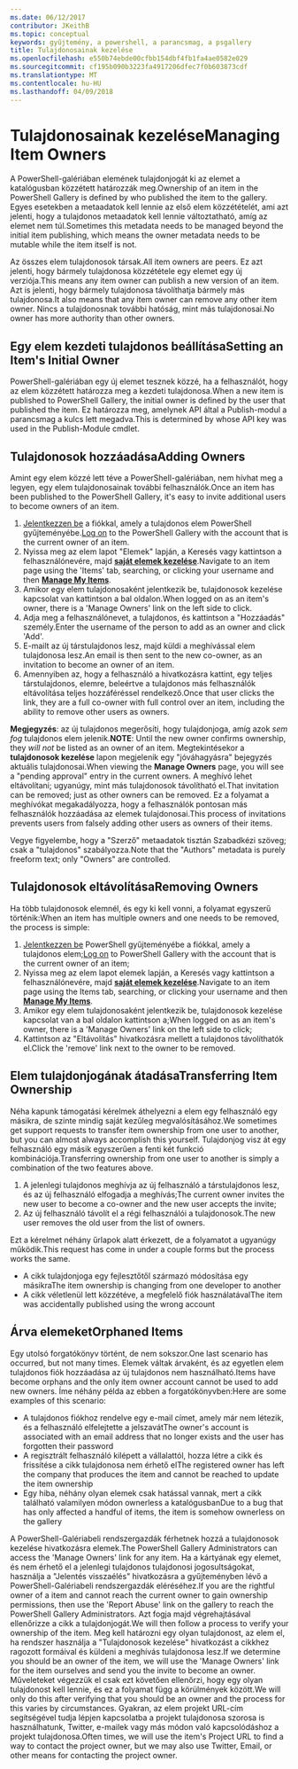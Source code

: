 ```yaml
---
ms.date: 06/12/2017
contributor: JKeithB
ms.topic: conceptual
keywords: gyűjtemény, a powershell, a parancsmag, a psgallery
title: Tulajdonosainak kezelése
ms.openlocfilehash: e550b74ebde00cfbb154dbf4fb1fa4ae0582e029
ms.sourcegitcommit: cf195b090b3223fa4917206dfec7f0b603873cdf
ms.translationtype: MT
ms.contentlocale: hu-HU
ms.lasthandoff: 04/09/2018
---
```

# <a name="managing-item-owners"></a><span data-ttu-id="fb105-103">Tulajdonosainak kezelése</span><span class="sxs-lookup"><span data-stu-id="fb105-103">Managing Item Owners</span></span>

<span data-ttu-id="fb105-104">A PowerShell-galériában elemének tulajdonjogát ki az elemet a katalógusban közzétett határozzák meg.</span><span class="sxs-lookup"><span data-stu-id="fb105-104">Ownership of an item in the PowerShell Gallery is defined by who published the item to the gallery.</span></span>
<span data-ttu-id="fb105-105">Egyes esetekben a metaadatok kell lennie az első elem közzétételét, ami azt jelenti, hogy a tulajdonos metaadatok kell lennie változtatható, amíg az elemet nem túl.</span><span class="sxs-lookup"><span data-stu-id="fb105-105">Sometimes this metadata needs to be managed beyond the initial item publishing, which means the owner metadata needs to be mutable while the item itself is not.</span></span>

<span data-ttu-id="fb105-106">Az összes elem tulajdonosok társak.</span><span class="sxs-lookup"><span data-stu-id="fb105-106">All item owners are peers.</span></span>
<span data-ttu-id="fb105-107">Ez azt jelenti, hogy bármely tulajdonosa közzététele egy elemet egy új verziója.</span><span class="sxs-lookup"><span data-stu-id="fb105-107">This means any item owner can publish a new version of an item.</span></span> <span data-ttu-id="fb105-108">Azt is jelenti, hogy bármely tulajdonosa távolíthatja bármely más tulajdonosa.</span><span class="sxs-lookup"><span data-stu-id="fb105-108">It also means that any item owner can remove any other item owner.</span></span>
<span data-ttu-id="fb105-109">Nincs a tulajdonosnak további hatóság, mint más tulajdonosai.</span><span class="sxs-lookup"><span data-stu-id="fb105-109">No owner has more authority than other owners.</span></span>

## <a name="setting-an-items-initial-owner"></a><span data-ttu-id="fb105-110">Egy elem kezdeti tulajdonos beállítása</span><span class="sxs-lookup"><span data-stu-id="fb105-110">Setting an Item's Initial Owner</span></span>

<span data-ttu-id="fb105-111">PowerShell-galériában egy új elemet tesznek közzé, ha a felhasználót, hogy az elem közzétett határozza meg a kezdeti tulajdonosa.</span><span class="sxs-lookup"><span data-stu-id="fb105-111">When a new item is published to PowerShell Gallery, the initial owner is defined by the user that published the item.</span></span> <span data-ttu-id="fb105-112">Ez határozza meg, amelynek API által a Publish-modul a parancsmag a kulcs lett megadva.</span><span class="sxs-lookup"><span data-stu-id="fb105-112">This is determined by whose API key was used in the Publish-Module cmdlet.</span></span>

## <a name="adding-owners"></a><span data-ttu-id="fb105-113">Tulajdonosok hozzáadása</span><span class="sxs-lookup"><span data-stu-id="fb105-113">Adding Owners</span></span>

<span data-ttu-id="fb105-114">Amint egy elem közzé lett téve a PowerShell-galériában, nem hívhat meg a legyen, egy elem tulajdonosainak további felhasználók.</span><span class="sxs-lookup"><span data-stu-id="fb105-114">Once an item has been published to the PowerShell Gallery, it's easy to invite additional users to become owners of an item.</span></span>

1. <span data-ttu-id="fb105-115">[Jelentkezzen be](https://powershellgallery.com/users/account/LogOn) a fiókkal, amely a tulajdonos elem PowerShell gyűjteményébe.</span><span class="sxs-lookup"><span data-stu-id="fb105-115">[Log on](https://powershellgallery.com/users/account/LogOn) to the PowerShell Gallery with the account that is the current owner of an item.</span></span>
2. <span data-ttu-id="fb105-116">Nyissa meg az elem lapot "Elemek" lapján, a Keresés vagy kattintson a felhasználónevére, majd [ **saját elemek kezelése**](https://www.powershellgallery.com/account/Packages).</span><span class="sxs-lookup"><span data-stu-id="fb105-116">Navigate to an item page using the 'Items' tab, searching, or clicking your username and then [**Manage My Items**](https://www.powershellgallery.com/account/Packages).</span></span>
3. <span data-ttu-id="fb105-117">Amikor egy elem tulajdonosaként jelentkezik be, tulajdonosok kezelése kapcsolat van kattintson a bal oldalon.</span><span class="sxs-lookup"><span data-stu-id="fb105-117">When logged on as an item's owner, there is a 'Manage Owners' link on the left side to click.</span></span>
4. <span data-ttu-id="fb105-118">Adja meg a felhasználónevet, a tulajdonos, és kattintson a "Hozzáadás" személy.</span><span class="sxs-lookup"><span data-stu-id="fb105-118">Enter the username of the person to add as an owner and click 'Add'.</span></span>
5. <span data-ttu-id="fb105-119">E-mailt az új társtulajdonos lesz, majd küldi a meghívással elem tulajdonosa lesz.</span><span class="sxs-lookup"><span data-stu-id="fb105-119">An email is then sent to the new co-owner, as an invitation to become an owner of an item.</span></span>
6. <span data-ttu-id="fb105-120">Amennyiben az, hogy a felhasználó a hivatkozásra kattint, egy teljes társtulajdonos, elemre, beleértve a tulajdonos más felhasználók eltávolítása teljes hozzáféréssel rendelkező.</span><span class="sxs-lookup"><span data-stu-id="fb105-120">Once that user clicks the link, they are a full co-owner with full control over an item, including the ability to remove other users as owners.</span></span>

<span data-ttu-id="fb105-121">**Megjegyzés**: az új tulajdonos megerősíti, hogy tulajdonjoga, amíg azok *sem fog* tulajdonos elem jelenik.</span><span class="sxs-lookup"><span data-stu-id="fb105-121">**NOTE**: Until the new owner confirms ownership, they *will not* be listed as an owner of an item.</span></span>
<span data-ttu-id="fb105-122">Megtekintésekor a **tulajdonosok kezelése** lapon megjelenik egy "jóváhagyásra" bejegyzés aktuális tulajdonosai.</span><span class="sxs-lookup"><span data-stu-id="fb105-122">When viewing the **Manage Owners** page, you will see a "pending approval" entry in the current owners.</span></span>
<span data-ttu-id="fb105-123">A meghívó lehet eltávolítani; ugyanúgy, mint más tulajdonosok távolítható el.</span><span class="sxs-lookup"><span data-stu-id="fb105-123">That invitation can be removed; just as other owners can be removed.</span></span>
<span data-ttu-id="fb105-124">Ez a folyamat a meghívókat megakadályozza, hogy a felhasználók pontosan más felhasználók hozzáadása az elemek tulajdonosai.</span><span class="sxs-lookup"><span data-stu-id="fb105-124">This process of invitations prevents users from falsely adding other users as owners of their items.</span></span>

<span data-ttu-id="fb105-125">Vegye figyelembe, hogy a "Szerző" metaadatok tisztán Szabadkézi szöveg; csak a "tulajdonos" szabályozza.</span><span class="sxs-lookup"><span data-stu-id="fb105-125">Note that the "Authors" metadata is purely freeform text; only "Owners" are controlled.</span></span>


## <a name="removing-owners"></a><span data-ttu-id="fb105-126">Tulajdonosok eltávolítása</span><span class="sxs-lookup"><span data-stu-id="fb105-126">Removing Owners</span></span>
<span data-ttu-id="fb105-127">Ha több tulajdonosok elemnél, és egy ki kell vonni, a folyamat egyszerű történik:</span><span class="sxs-lookup"><span data-stu-id="fb105-127">When an item has multiple owners and one needs to be removed, the process is simple:</span></span>

1. <span data-ttu-id="fb105-128">[Jelentkezzen be](https://powershellgallery.com/users/account/LogOn) PowerShell gyűjteményébe a fiókkal, amely a tulajdonos elem;</span><span class="sxs-lookup"><span data-stu-id="fb105-128">[Log on](https://powershellgallery.com/users/account/LogOn) to PowerShell Gallery with the account that is the current owner of an item;</span></span>
2. <span data-ttu-id="fb105-129">Nyissa meg az elem lapot elemek lapján, a Keresés vagy kattintson a felhasználónevére, majd [ **saját elemek kezelése**](https://www.powershellgallery.com/account/Packages).</span><span class="sxs-lookup"><span data-stu-id="fb105-129">Navigate to an item page using the Items tab, searching, or clicking your username and then [**Manage My Items**](https://www.powershellgallery.com/account/Packages).</span></span>
3. <span data-ttu-id="fb105-130">Amikor egy elem tulajdonosaként jelentkezik be, tulajdonosok kezelése kapcsolat van a bal oldalon kattintson a;</span><span class="sxs-lookup"><span data-stu-id="fb105-130">When logged on as an item's owner, there is a 'Manage Owners' link on the left side to click;</span></span>
4. <span data-ttu-id="fb105-131">Kattintson az "Eltávolítás" hivatkozásra mellett a tulajdonos távolíthatók el.</span><span class="sxs-lookup"><span data-stu-id="fb105-131">Click the 'remove' link next to the owner to be removed.</span></span>



## <a name="transferring-item-ownership"></a><span data-ttu-id="fb105-132">Elem tulajdonjogának átadása</span><span class="sxs-lookup"><span data-stu-id="fb105-132">Transferring Item Ownership</span></span>
<span data-ttu-id="fb105-133">Néha kapunk támogatási kérelmek áthelyezni a elem egy felhasználó egy másikra, de szinte mindig saját kezűleg megvalósításához.</span><span class="sxs-lookup"><span data-stu-id="fb105-133">We sometimes get support requests to transfer item ownership from one user to another, but you can almost always accomplish this yourself.</span></span>
<span data-ttu-id="fb105-134">Tulajdonjog visz át egy felhasználó egy másik egyszerűen a fenti két funkció kombinációja.</span><span class="sxs-lookup"><span data-stu-id="fb105-134">Transferring ownership from one user to another is simply a combination of the two features above.</span></span>

1. <span data-ttu-id="fb105-135">A jelenlegi tulajdonos meghívja az új felhasználó a társtulajdonos lesz, és az új felhasználó elfogadja a meghívás;</span><span class="sxs-lookup"><span data-stu-id="fb105-135">The current owner invites the new user to become a co-owner and the new user accepts the invite;</span></span>
2. <span data-ttu-id="fb105-136">Az új felhasználó távolít el a régi felhasználói a tulajdonosok.</span><span class="sxs-lookup"><span data-stu-id="fb105-136">The new user removes the old user from the list of owners.</span></span>

<span data-ttu-id="fb105-137">Ezt a kérelmet néhány űrlapok alatt érkezett, de a folyamatot a ugyanúgy működik.</span><span class="sxs-lookup"><span data-stu-id="fb105-137">This request has come in under a couple forms but the process works the same.</span></span>

* <span data-ttu-id="fb105-138">A cikk tulajdonjoga egy fejlesztőtől származó módosítása egy másikra</span><span class="sxs-lookup"><span data-stu-id="fb105-138">The item ownership is changing from one developer to another</span></span>
* <span data-ttu-id="fb105-139">A cikk véletlenül lett közzétéve, a megfelelő fiók használatával</span><span class="sxs-lookup"><span data-stu-id="fb105-139">The item was accidentally published using the wrong account</span></span>


## <a name="orphaned-items"></a><span data-ttu-id="fb105-140">Árva elemeket</span><span class="sxs-lookup"><span data-stu-id="fb105-140">Orphaned Items</span></span>
<span data-ttu-id="fb105-141">Egy utolsó forgatókönyv történt, de nem sokszor.</span><span class="sxs-lookup"><span data-stu-id="fb105-141">One last scenario has occurred, but not many times.</span></span>
<span data-ttu-id="fb105-142">Elemek váltak árvaként, és az egyetlen elem tulajdonos fiók hozzáadása az új tulajdonos nem használható.</span><span class="sxs-lookup"><span data-stu-id="fb105-142">Items have become orphans and the only item owner account cannot be used to add new owners.</span></span>
<span data-ttu-id="fb105-143">Íme néhány példa az ebben a forgatókönyvben:</span><span class="sxs-lookup"><span data-stu-id="fb105-143">Here are some examples of this scenario:</span></span>

* <span data-ttu-id="fb105-144">A tulajdonos fiókhoz rendelve egy e-mail címet, amely már nem létezik, és a felhasználó elfelejtette a jelszavát</span><span class="sxs-lookup"><span data-stu-id="fb105-144">The owner's account is associated with an email address that no longer exists and the user has forgotten their password</span></span>
* <span data-ttu-id="fb105-145">A regisztrált felhasználó kilépett a vállalattól, hozza létre a cikk és frissítése a cikk tulajdonosa nem érhető el</span><span class="sxs-lookup"><span data-stu-id="fb105-145">The registered owner has left the company that produces the item and cannot be reached to update the item ownership</span></span>
* <span data-ttu-id="fb105-146">Egy hiba, néhány olyan elemek csak hatással vannak, mert a cikk található valamilyen módon ownerless a katalógusban</span><span class="sxs-lookup"><span data-stu-id="fb105-146">Due to a bug that has only affected a handful of items, the item is somehow ownerless on the gallery</span></span>

<span data-ttu-id="fb105-147">A PowerShell-Galériabeli rendszergazdák férhetnek hozzá a tulajdonosok kezelése hivatkozásra elemek.</span><span class="sxs-lookup"><span data-stu-id="fb105-147">The PowerShell Gallery Administrators can access the 'Manage Owners' link for any item.</span></span>
<span data-ttu-id="fb105-148">Ha a kártyának egy elemet, és nem érhető el a jelenlegi tulajdonos tulajdonosi jogosultságokat, használja a "Jelentés visszaélés" hivatkozásra a gyűjteményben lévő a PowerShell-Galériabeli rendszergazdák eléréséhez.</span><span class="sxs-lookup"><span data-stu-id="fb105-148">If you are the rightful owner of a item and cannot reach the current owner to gain ownership permissions, then use the 'Report Abuse' link on the gallery to reach the PowerShell Gallery Administrators.</span></span>
<span data-ttu-id="fb105-149">Azt fogja majd végrehajtásával ellenőrizze a cikk a tulajdonjogát.</span><span class="sxs-lookup"><span data-stu-id="fb105-149">We will then follow a process to verify your ownership of the item.</span></span>
<span data-ttu-id="fb105-150">Meg kell határozni egy olyan tulajdonost, az elem el, ha rendszer használja a "Tulajdonosok kezelése" hivatkozást a cikkhez ragozott formáival és küldeni a meghívás tulajdonosa lesz.</span><span class="sxs-lookup"><span data-stu-id="fb105-150">If we determine you should be an owner of the item, we will use the 'Manage Owners' link for the item ourselves and send you the invite to become an owner.</span></span>
<span data-ttu-id="fb105-151">Műveleteket végezzük el csak ezt követően ellenőrzi, hogy egy olyan tulajdonost kell lennie, és ez a folyamat függ a körülmények között.</span><span class="sxs-lookup"><span data-stu-id="fb105-151">We will only do this after verifying that you should be an owner and the process for this varies by circumstances.</span></span>
<span data-ttu-id="fb105-152">Gyakran, az elem projekt URL-cím segítségével tudja lépjen kapcsolatba a projekt tulajdonosa szorosa is használhatunk, Twitter, e-mailek vagy más módon való kapcsolódáshoz a projekt tulajdonosa.</span><span class="sxs-lookup"><span data-stu-id="fb105-152">Often times, we will use the item's Project URL to find a way to contact the project owner, but we may also use Twitter, Email, or other means for contacting the project owner.</span></span>